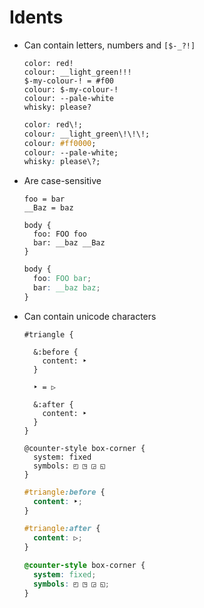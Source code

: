 Idents
======

- Can contain letters, numbers and `[$-_?!]`

  ~~~ lay
  color: red!
  colour: __light_green!!!
  $-my-colour-! = #f00
  colour: $-my-colour-!
  colour: --pale-white
  whisky: please?
  ~~~

  ~~~ css
  color: red\!;
  colour: __light_green\!\!\!;
  colour: #ff0000;
  colour: --pale-white;
  whisky: please\?;
  ~~~

- Are case-sensitive

  ~~~ lay
  foo = bar
  __Baz = baz

  body {
    foo: FOO foo
    bar: __baz __Baz
  }
  ~~~

  ~~~ css
  body {
    foo: FOO bar;
    bar: __baz baz;
  }
  ~~~

- Can contain unicode characters

  ~~~ lay
  #triangle {

    &:before {
      content: ‣
    }

    ‣ = ▷

    &:after {
      content: ‣
    }
  }

  @counter-style box-corner {
    system: fixed
    symbols: ◰ ◳ ◲ ◱
  }
  ~~~

  ~~~ css
  #triangle:before {
    content: ‣;
  }

  #triangle:after {
    content: ▷;
  }

  @counter-style box-corner {
    system: fixed;
    symbols: ◰ ◳ ◲ ◱;
  }
  ~~~
